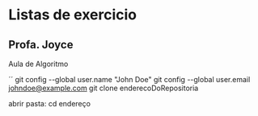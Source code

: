 # Listas de exercicio
## Profa. Joyce
Aula de Algoritmo

´´
git config --global user.name "John Doe"
git config --global user.email johndoe@example.com
git clone enderecoDoRepositoria

abrir pasta: cd endereço
